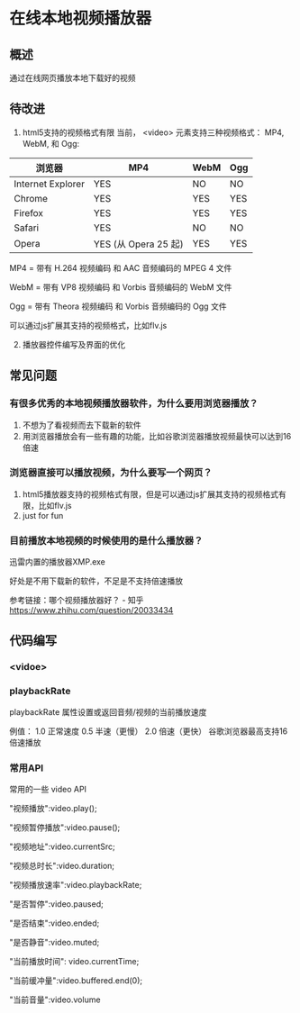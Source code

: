 # 在线本地视频播放器

## 概述
通过在线网页播放本地下载好的视频


## 待改进
1. html5支持的视频格式有限
当前， \<video> 元素支持三种视频格式： MP4, WebM, 和 Ogg:

| 浏览器	  |         MP4	         | WebM	 |  Ogg  |
| ---------- | --------------------- | ------ | ----- |
| Internet  Explorer | YES	  | NO	 | NO	 |
| Chrome	 | YES	                 | YES	  | YES   |
| Firefox	 | YES	                 | YES	  | YES   |
| Safari	 | YES	                 | NO	  | NO    |
| Opera	     | YES (从 Opera 25 起)	 | YES	  | YES   |

MP4    = 带有 H.264 视频编码   和 AAC 音频编码的 MPEG 4 文件

WebM = 带有 VP8 视频编码      和 Vorbis 音频编码的 WebM 文件

Ogg    = 带有 Theora 视频编码  和 Vorbis 音频编码的 Ogg 文件

可以通过js扩展其支持的视频格式，比如flv.js

2. 播放器控件编写及界面的优化

## 常见问题
### 有很多优秀的本地视频播放器软件，为什么要用浏览器播放？
1. 不想为了看视频而去下载新的软件
2. 用浏览器播放会有一些有趣的功能，比如谷歌浏览器播放视频最快可以达到16倍速

### 浏览器直接可以播放视频，为什么要写一个网页？
1. html5播放器支持的视频格式有限，但是可以通过js扩展其支持的视频格式有限，比如flv.js
2. just for fun

### 目前播放本地视频的时候使用的是什么播放器？
迅雷内置的播放器XMP.exe

好处是不用下载新的软件，不足是不支持倍速播放

参考链接：哪个视频播放器好？ - 知乎
https://www.zhihu.com/question/20033434




## 代码编写
### \<vidoe>
### playbackRate
playbackRate 属性设置或返回音频/视频的当前播放速度

例值：
1.0 正常速度
0.5 半速（更慢）
2.0 倍速（更快）
谷歌浏览器最高支持16倍速播放

### 常用API
常用的一些 video API

"视频播放":video.play();

"视频暂停播放":video.pause();

"视频地址":video.currentSrc;

"视频总时长":video.duration;

"视频播放速率":video.playbackRate;

"是否暂停":video.paused;

"是否结束":video.ended;

"是否静音":video.muted;  

"当前播放时间": video.currentTime;

"当前缓冲量":video.buffered.end(0);

"当前音量":video.volume

